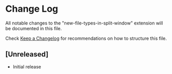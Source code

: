 # Change Log

All notable changes to the "new-file-types-in-split-window" extension will be documented in this file.

Check [Keep a Changelog](http://keepachangelog.com/) for recommendations on how to structure this file.

## [Unreleased]

- Initial release